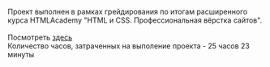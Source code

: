 Проект выполнен в рамках грейдирования по итогам расширенного курса HTMLAcademy "HTML и CSS. Профессиональная вёрстка сайтов".<br><br>
Посмотреть [здесь](https://elistratovamaria.github.io/technomarket-grade/)<br>
Количество часов, затраченных на выполение проекта - 25 часов 23 минуты

